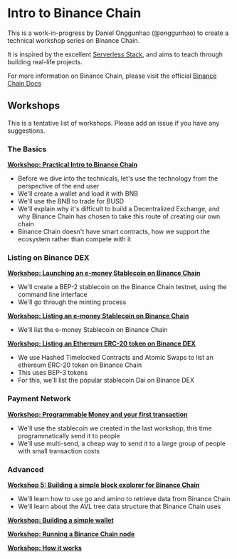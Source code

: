 # Intro to Binance Chain

This is a work-in-progress by Daniel Onggunhao (@onggunhao) to create a technical workshop series on Binance Chain.

It is inspired by the excellent [Serverless Stack](https://serverless-stack.com/), and aims to teach through building real-life projects.

For more information on Binance Chain, please visit the official [Binance Chain Docs](https://docs.binance.org/)

## Workshops

This is a tentative list of workshops. Please add an issue if you have any suggestions.

### The Basics

**[Workshop: Practical Intro to Binance Chain](practical-guide-binance-chain.md)**

-   Before we dive into the technicals, let's use the technology from the perspective of the end user
-   We'll create a wallet and load it with BNB
-   We'll use the BNB to trade for BUSD
-   We'll explain why it's difficult to build a Decentralized Exchange, and why Binance Chain has chosen to take this route of creating our own chain
-   Binance Chain doesn't have smart contracts, how we support the ecosystem rather than compete with it

### Listing on Binance DEX

**[Workshop: Launching an e-money Stablecoin on Binance Chain](launch-stablecoin.md)**

-   We'll create a BEP-2 stablecoin on the Binance Chain testnet, using the command line interface
-   We'll go through the minting process

**[Workshop: Listing an e-money Stablecoin on Binance Chain](list-stablecoin.md)**

-   We'll list the e-money Stablecoin on Binance Chain

**[Workshop: Listing an Ethereum ERC-20 token on Binance DEX](list-bep3-token.md)**

-   We use Hashed Timelocked Contracts and Atomic Swaps to list an ethereum ERC-20 token on Binance Chain
-   This uses BEP-3 tokens
-   For this, we'll list the popular stablecoin Dai on Binance DEX

### Payment Network

**[Workshop: Programmable Money and your first transaction](programmable-money-transaction.md)**

-   We'll use the stablecoin we created in the last workshop, this time programmatically send it to people
-   We'll use multi-send, a cheap way to send it to a large group of people with small transaction costs

### Advanced

**[Workshop 5: Building a simple block explorer for Binance Chain](building-block-explorer.md)**

-   We'll learn how to use go and amino to retrieve data from Binance Chain
-   We'll learn about the AVL tree data structure that Binance Chain uses

**[Workshop: Building a simple wallet](build-simple-wallet.md)**

**[Workshop: Running a Binance Chain node](running-binance-chain-node.md)**

**[Workshop: How it works](how-it-works.md)**
